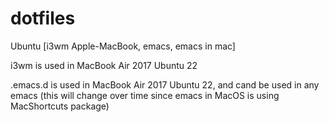# dotfiles
Ubuntu  [i3wm Apple-MacBook, emacs, emacs in mac] 

i3wm is used in MacBook Air 2017 Ubuntu 22

.emacs.d is used in MacBook Air 2017 Ubuntu 22, and cand be used in any emacs (this will change over time since emacs in MacOS is using MacShortcuts package)
